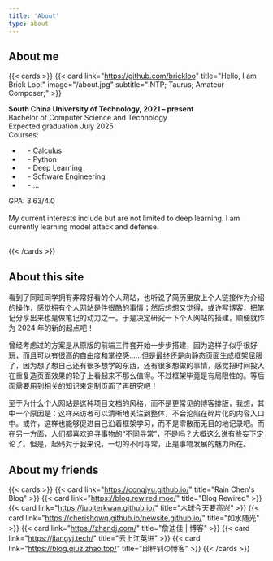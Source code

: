 ```yaml
---
title: 'About'
type: about
---
```


## About me
{{< cards >}}
  {{< card link="https://github.com/brickloo" title="Hello, I am Brick Loo!" image="/about.jpg" subtitle="INTP; Taurus; Amateur Composer;" >}}

<div>

<b>South China University of Technology, 2021 – present</b><br>
Bachelor of Computer Science and Technology<br>
Expected graduation July 2025<br>
Courses:
<ul>
<li>&emsp;- Calculus</li>
<li>&emsp;- Python</li>
<li>&emsp;- Deep Learning</li>
<li>&emsp;- Software Engineering</li>
<li>&emsp;- ...</li>
</ul>
GPA: 3.63/4.0<br>
<br>
My current interests include but are not limited to deep learning. I am currently learning model attack and defense.<br>
<br>

</div>

{{< /cards >}}

## About this site

看到了同班同学拥有非常好看的个人网站，也听说了简历里放上个人链接作为介绍的操作，感觉拥有个人网站是件很酷的事情；然后想想又觉得，或许写博客，把笔记分享出来也是做笔记的动力之一。于是决定研究一下个人网站的搭建，顺便就作为 2024 年的新的起点吧！

曾经考虑过的方案是从原版的前端三件套开始一步步搭建，因为这样子似乎很好玩，而且可以有很高的自由度和掌控感……但是最终还是向静态页面生成框架屈服了，因为想了想自己还有很多想学的东西，还有很多想做的事情，感觉把时间投入在重复造页面效果的轮子上看起来不那么值得。不过框架毕竟是有局限性的。等后面需要用到相关的知识来定制页面了再研究吧！

至于为什么个人网站是这种项目文档的风格，而不是更常见的博客排版，我想，其中一个原因是：这样来访者可以清晰地关注到整体，不会沦陷在碎片化的内容入口中。或许，这样也能够促进自己沿着框架学习，而不是零散而无目的地记录吧。而在另一方面，人们都喜欢追寻事物的“不同寻常”，不是吗？大概这么说有些妄下定论了。但是，起码对于我来说，一切的不同寻常，正是事物发展的魅力所在。

## About my friends

{{< cards >}}
  {{< card link="https://congjyu.github.io/" title="Rain Chen's Blog" >}}
  {{< card link="https://blog.rewired.moe/" title="Blog Rewired" >}}
  {{< card link="https://jupiterkwan.github.io/" title="木球今天要高兴" >}}
  {{< card link="https://cherishqwq.github.io/newsite.github.io/" title="如水随光" >}}
  {{< card link="https://zhandj.com/" title="詹迪佳 | 博客" >}}
  {{< card link="https://jiangyj.tech/" title="云上江英进" >}}
  {{< card link="https://blog.qiuzizhao.top/" title="邱梓钊の博客" >}}
{{< /cards >}}